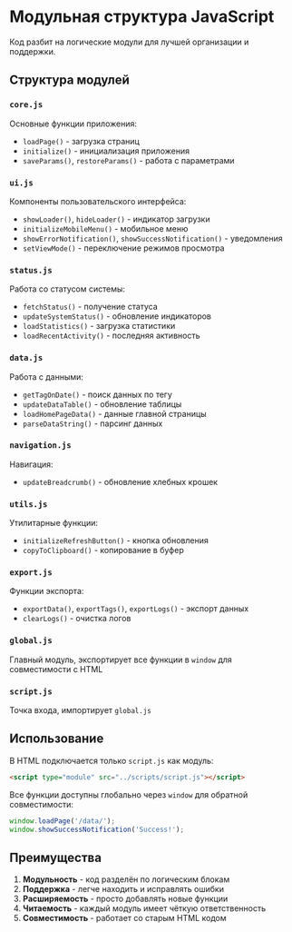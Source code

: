 # Модульная структура JavaScript

Код разбит на логические модули для лучшей организации и поддержки.

## Структура модулей

### `core.js`
Основные функции приложения:
- `loadPage()` - загрузка страниц
- `initialize()` - инициализация приложения
- `saveParams()`, `restoreParams()` - работа с параметрами

### `ui.js`
Компоненты пользовательского интерфейса:
- `showLoader()`, `hideLoader()` - индикатор загрузки
- `initializeMobileMenu()` - мобильное меню
- `showErrorNotification()`, `showSuccessNotification()` - уведомления
- `setViewMode()` - переключение режимов просмотра

### `status.js`
Работа со статусом системы:
- `fetchStatus()` - получение статуса
- `updateSystemStatus()` - обновление индикаторов
- `loadStatistics()` - загрузка статистики
- `loadRecentActivity()` - последняя активность

### `data.js`
Работа с данными:
- `getTagOnDate()` - поиск данных по тегу
- `updateDataTable()` - обновление таблицы
- `loadHomePageData()` - данные главной страницы
- `parseDataString()` - парсинг данных

### `navigation.js`
Навигация:
- `updateBreadcrumb()` - обновление хлебных крошек

### `utils.js`
Утилитарные функции:
- `initializeRefreshButton()` - кнопка обновления
- `copyToClipboard()` - копирование в буфер

### `export.js`
Функции экспорта:
- `exportData()`, `exportTags()`, `exportLogs()` - экспорт данных
- `clearLogs()` - очистка логов

### `global.js`
Главный модуль, экспортирует все функции в `window` для совместимости с HTML

### `script.js`
Точка входа, импортирует `global.js`

## Использование

В HTML подключается только `script.js` как модуль:
```html
<script type="module" src="../scripts/script.js"></script>
```

Все функции доступны глобально через `window` для обратной совместимости:
```javascript
window.loadPage('/data/');
window.showSuccessNotification('Success!');
```

## Преимущества

1. **Модульность** - код разделён по логическим блокам
2. **Поддержка** - легче находить и исправлять ошибки
3. **Расширяемость** - просто добавлять новые функции
4. **Читаемость** - каждый модуль имеет чёткую ответственность
5. **Совместимость** - работает со старым HTML кодом 